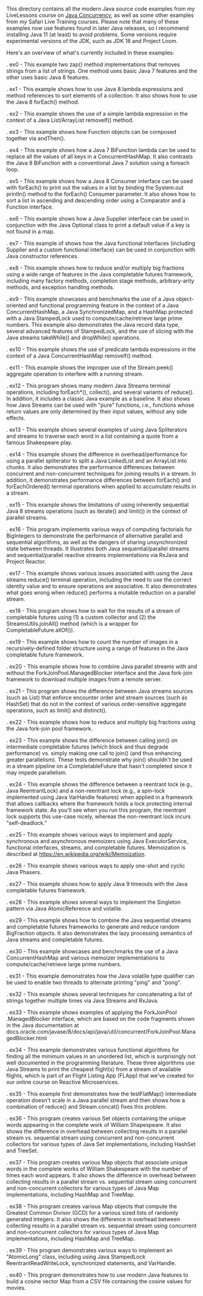 This directory contains all the modern Java source code examples from
my LiveLessons course on [Java
Concurrency](http://www.dre.vanderbilt.edu/~schmidt/LiveLessons/CPiJava),
as well as some other examples from my Safari Live Training courses.
Please note that many of these examples now use features found in
later Java releases, so I recommend installing Java 11 (at least) to
avoid problems.  Some versions require experimental versions of the
JDK, such as JDK 18 and Project Loom.

Here's an overview of what's currently included in these examples:

. ex0 - This example two zap() method implementations that removes
        strings from a list of strings.  One method uses basic Java 7
        features and the other uses basic Java 8 features.

. ex1 - This example shows how to use Java 8 lambda expressions and
        method references to sort elements of a collection.  It also
        shows how to use the Java 8 forEach() method.
  
. ex2 - This example shows the use of a simple lambda expression in
        the context of a Java List/ArrayList removeIf() method.
  
. ex3 - This example shows how Function objects can be composed
        together via andThen().
  
. ex4 - This example shows how a Java 7 BiFunction lambda can be used
        to replace all the values of all keys in a ConcurrentHashMap.
        It also contrasts the Java 8 BiFunction with a conventional
        Java 7 solution using a foreach loop.

. ex5 - This example shows how a Java 8 Consumer interface can be used
        with forEach() to print out the values in a list by binding
        the System.out println() method to the forEach() Consumer
        parameter.  It also shows how to sort a list in ascending and
        descending order using a Comparator and a Function interface.

. ex6 - This example shows how a Java Supplier interface can be used
        in conjunction with the Java Optional class to print a default
        value if a key is not found in a map.
  
. ex7 - This example of shows how the Java functional interfaces
        (including Supplier and a custom functional interface) can be
        used in conjunction with Java constructor references.
  
. ex8 - This example shows how to reduce and/or multiply big fractions
        using a wide range of features in the Java completable futures
        framework, including many factory methods, completion stage
        methods, arbitrary-arity methods, and exception handling
        methods.

. ex9 - This example showcases and benchmarks the use of a Java
        object-oriented and functional programming feature in the
        context of a Java ConcurrentHashMap, a Java SynchronizedMap,
        and a HashMap protected with a Java StampedLock used to
        compute/cache/retrieve large prime numbers.  This example also
        demonstrates the Java record data type, several advanced
        features of StampedLock, and the use of slicing with the Java
        streams takeWhile() and dropWhile() operations.

. ex10 - This example shows the use of predicate lambda expressions in
         the context of a Java ConcurrentHashMap removeIf() method.

. ex11 - This example shows the improper use of the Stream.peek()
         aggregate operation to interfere with a running stream.

. ex12 - This program shows many modern Java Streams terminal
         operations, including forEach*(), collect(), and several
         variants of reduce().  In addition, it includes a classic
         Java example as a baseline.  It also shows how Java Streams
         can be used with "pure" functions, i.e., functions whose
         return values are only determined by their input values,
         without any side effects.

. ex13 - This example shows several examples of using Java
         Spliterators and streams to traverse each word in a list
         containing a quote from a famous Shakespeare play.

. ex14 - This example shows the difference in overhead/performance for
          using a parallel spliterator to split a Java LinkedList and
          an ArrayList into chunks.  It also demonstrates the
          performance differences between concurrent and
          non-concurrent techniques for joining results in a stream.
          In addition, it demonstrates performance differences between
          forEach() and forEachOrdered() terminal operations when
          applied to accumulate results in a stream.

. ex15 - This example shows the limitations of using inherently
         sequential Java 8 streams operations (such as iterate() and
         limit()) in the context of parallel streams.

. ex16 - This program implements various ways of computing factorials
         for BigIntegers to demonstrate the performance of alternative
         parallel and sequential algorithms, as well as the dangers of
         sharing unsynchronized state between threads.  It illustrates
         both Java sequential/parallel streams and sequential/parallel
         reactive streams implementations via RxJava and Project
         Reactor.

. ex17 - This example shows various issues associated with using the
         Java streams reduce() terminal operation, including the need
         to use the correct identity value and to ensure operations
         are associative.  It also demonstrates what goes wrong when
         reduce() performs a mutable reduction on a parallel stream.

. ex18 - This program shows how to wait for the results of a stream of
         completable futures using (1) a custom collector and (2) the
         StreamsUtils.joinAll() method (which is a wrapper for
         CompletableFuture.allOf()).

. ex19 - This example shows how to count the number of images in a
         recursively-defined folder structure using a range of
         features in the Java completable future framework.

. ex20 - This example shows how to combine Java parallel streams with
         and without the ForkJoinPool.ManagedBlocker interface and the
         Java fork-join framework to download multiple images from a
         remote server.

. ex21 - This program shows the difference between Java streams
         sources (such as List) that enforce encounter order and
         stream sources (such as HashSet) that do not in the context
         of various order-sensitive aggregate operations, such as
         limit() and distinct().

. ex22 - This example shows how to reduce and multiply big fractions
         using the Java fork-join pool framework.

. ex23 - This example shows the difference between calling join() on
         intermediate completable futures (which block and thus
         degrade performance) vs. simply making one call to join()
         (and thus enhancing greater parallelism).  These tests
         demonstrate why join() shouldn't be used in a stream pipeline
         on a CompletableFuture that hasn't completed since it may
         impede parallelism.

. ex24 - This example shows the difference between a reentrant lock
         (e.g., Java ReentrantLock) and a non-reentrant lock (e.g., a
         spin-lock implemented using Java VarHandle features) when
         applied in a framework that allows callbacks where the
         framework holds a lock protecting internal framework state.
         As you'll see when you run this program, the reentrant lock
         supports this use-case nicely, whereas the non-reentrant lock
         incurs "self-deadlock."

. ex25 - This example shows various ways to implement and apply
         synchronous and asynchronous memoizers using Java
         ExecutorService, functional interfaces, streams, and
         completable futures.  Memoization is described at
         https://en.wikipedia.org/wiki/Memoization.

. ex26 - This example shows various ways to apply one-shot and cyclic
         Java Phasers.

. ex27 - This example shows how to apply Java 9 timeouts with the Java
         completable futures framework.

. ex28 - This example shows several ways to implement the Singleton
         pattern via Java AtomicReference and volatile.

. ex29 - This example shows how to combine the Java sequential streams
         and completable futures frameworks to generate and reduce
         random BigFraction objects.  It also demonstrates the lazy
         processing semantics of Java streams and completable futures.

. ex30 - This example showcases and benchmarks the use of a Java
         ConcurrentHashMap and various memoizer implementations to
         compute/cache/retrieve large prime numbers.

. ex31 - This example demonstrates how the Java volatile type
         qualifier can be used to enable two threads to alternate
         printing "ping" and "pong".

. ex32 - This example shows several techniques for concatenating a
         list of strings together multiple times via Java Streams and
         RxJava.

. ex33 - This example shows examples of applying the ForkJoinPool
         .ManagedBlocker interface, which are based on the code
         fragments shown in the Java documentation at
         docs.oracle.com/javase/8/docs/api/java/util/concurrent/ForkJoinPool.ManagedBlocker.html

. ex34 - This example demonstrates various functional algorithms for
         finding all the minimum values in an unordered list, which is
         surprisingly not well documented in the programming
         literature.  These three algorithms use Java Streams to print
         the cheapest flight(s) from a stream of available flights,
         which is part of an Flight Listing App (FLApp) that we've
         created for our online course on Reactive Microservices.

. ex35 - This example first demonstrates how the testFlatMap()
         intermediate operation doesn't scale in a Java parallel
         stream and then shows how a combination of reduce() and
         Stream.concat() fixes this problem.

. ex36 - This program creates various Set objects containing the
         unique words appearing in the complete work of William
         Shapespeare.  It also shows the difference in overhead
         between collecting results in a parallel stream vs.
         sequential stream using concurrent and non-concurrent
         collectors for various types of Java Set implementations,
         including HashSet and TreeSet.

. ex37 - This program creates various Map objects that associate
         unique words in the complete works of William Shakespeare
         with the number of times each word appears.  It also shows
         the difference in overhead between collecting results in a
         parallel stream vs. sequential stream using concurrent and
         non-concurrent collectors for various types of Java Map
         implementations, including HashMap and TreeMap.

. ex38 - This program creates various Map objects that compute the
         Greatest Common Divisor (GCD) for a various sized lists of
         randomly generated integers.  It also shows the difference in
         overhead between collecting results in a parallel stream
         vs. sequential stream using concurrent and non-concurrent
         collectors for various types of Java Map implementations,
         including HashMap and TreeMap.

. ex39 - This program demonstrates various ways to implement an
         "AtomicLong" class, including using Java StampedLock
         ReentrantReadWriteLock, synchronized statements, and
         VarHandle.

. ex40 - This program demonstrates how to use modern Java features to
         build a cosine vector Map from a CSV file containing the
         cosine values for movies.
